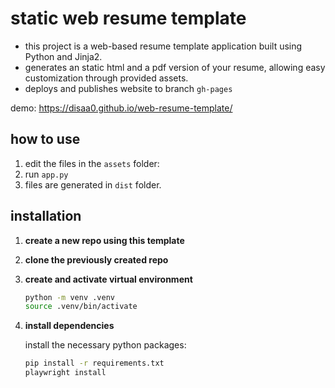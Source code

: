 # static web resume template
- this project is a web-based resume template application built using Python and Jinja2.
- generates an static html and a pdf version of your resume, allowing easy customization through provided assets.
- deploys and publishes website to branch `gh-pages`

demo: https://disaa0.github.io/web-resume-template/

## how to use
1. edit the files in the `assets` folder:
2. run `app.py`
3. files are generated in `dist` folder.

## installation

1. **create a new repo using this template**
2. **clone the previously created repo**
3. **create and activate virtual environment**

    ```sh
    python -m venv .venv
    source .venv/bin/activate
    ```

4. **install dependencies**

    install the necessary python packages:

    ```sh
    pip install -r requirements.txt
    playwright install
    ```
